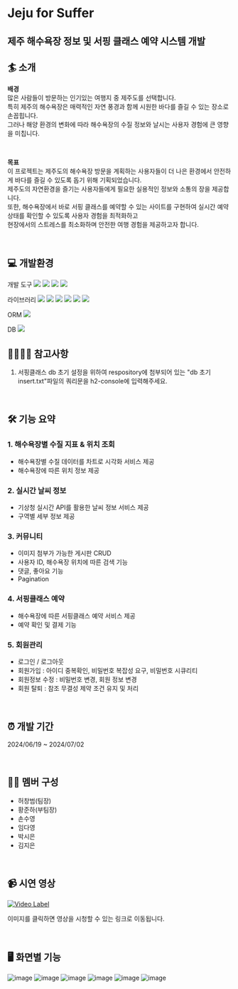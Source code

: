# Jeju for Suffer
## 제주 해수욕장 정보 및 서핑 클래스 예약 시스템 개발

## 🏄 소개
**배경**   
많은 사람들이 방문하는 인기있는 여행지 중 제주도를 선택합니다.   
특히 제주의 해수욕장은 매력적인 자연 풍경과 함께 시원한 바다를 즐길 수 있는 장소로 손꼽힙니다.    
그러나 해양 환경의 변화에 따라 해수욕장의 수질 정보와 날시는 사용자 경험에 큰 영향을 미칩니다.   


<br>

**목표**    
이 프로젝트는 제주도의 해수욕장 방문을 계획하는 사용자들이 더 나은 환경에서 안전하게 바다를 즐길 수 있도록 돕기 위해 기획되었습니다.   
제주도의 자연환경을 즐기는 사용자들에게 필요한 실용적인 정보와 소통의 장을 제공합니다.   
또한, 해수욕장에서 바로 서핑 클래스를 예약할 수 있는 사이트를 구현하여 실시간 예약 상태를 확인할 수 있도록 사용자 경험을 최적화하고    
현장에서의 스트레스를 최소화하며 안전한 여행 경험을 제공하고자 합니다.    

<br>

    
## 💻 개발환경
개발 도구 <img src="https://img.shields.io/badge/SpringBoot-088A08"> <img src="https://img.shields.io/badge/HTML-FF0000"> <img src="https://img.shields.io/badge/CSS-013ADF"> <img src="https://img.shields.io/badge/JavaScript-D7DF01">

라이브러리 <img src="https://img.shields.io/badge/Lombok-AC58FA"> <img src="https://img.shields.io/badge/thymeleaf-FF00FF"> <img src="https://img.shields.io/badge/security-01A9DB"> <img src="https://img.shields.io/badge/jackson-688A08"> <img src="https://img.shields.io/badge/validation-61210B"> <img src="https://img.shields.io/badge/dataformat-DF0101">

ORM  <img src="https://img.shields.io/badge/JPA-FA8258"> 

DB  <img src="https://img.shields.io/badge/H2-013ADF"> 
<br>

## 🙋‍♂️🙋‍♀️ 참고사항
1. 서핑클래스 db 초기 설정을 위하여 respository에 첨부되어 있는 "db 초기 insert.txt"파일의 쿼리문을 h2-console에 입력해주세요.
   
<br>

## 🛠 기능 요약
### 1. 해수욕장별 수질 지표 & 위치 조회
- 해수욕장별 수질 데이터를 차트로 시각화 서비스 제공
- 해수욕장에 따른 위치 정보 제공
### 2. 실시간 날씨 정보
- 기상청 실시간 API를 활용한 날씨 정보 서비스 제공
- 구역별 세부 정보 제공
### 3. 커뮤니티
- 이미지 첨부가 가능한 게시판 CRUD
- 사용자 ID, 해수욕장 위치에 따른 검색 기능
- 댓글, 좋아요 기능
- Pagination
### 4. 서핑클래스 예약
- 해수욕장에 따른 서핑클래스 예약 서비스 제공
- 예약 확인 및 결제 기능
### 5. 회원관리
- 로그인 / 로그아웃
- 회원가입 : 아이디 중복확인, 비밀번호 복잡성 요구, 비밀번호 시큐리티
- 회원정보 수정 : 비밀번호 변경, 회원 정보 변경
- 회원 탈퇴 : 참조 무결성 제약 조건 유지 및 처리

<br>


## ⏰ 개발 기간
2024/06/19 ~ 2024/07/02

<br>

## 👩‍💻 멤버 구성
- 허창범(팀장)
- 황준하(부팀장)
- 손수영
- 임다영  
- 박시은
- 김지은

<br>


## 📹 시연 영상
[![Video Label](http://img.youtube.com/vi/VZuTpQDN75k/0.jpg)](https://youtu.be/VZuTpQDN75k)

이미지를 클릭하면 영상을 시청할 수 있는 링크로 이동됩니다.

<br>

## 🖥 화면별 기능
![image](https://github.com/GSITM-Team3/spring-environment-monitoring/assets/144106932/a9c79da1-d590-41ca-bd2f-4d5ee1a8b192)
![image](https://github.com/GSITM-Team3/spring-environment-monitoring/assets/144106932/04efb51b-cf80-47fd-995c-5ca893f3ad2d)
![image](https://github.com/GSITM-Team3/spring-environment-monitoring/assets/144106932/454314ba-f7e7-41be-9067-00de14ba25dd)
![image](https://github.com/GSITM-Team3/spring-environment-monitoring/assets/144106932/04b0d606-3c74-40c2-bf2e-28a195c0dffb)
![image](https://github.com/GSITM-Team3/spring-environment-monitoring/assets/144106932/4c6c943c-7cf8-4328-9bda-e5b40bd12925)
![image](https://github.com/GSITM-Team3/spring-environment-monitoring/assets/144106932/4563829f-a5d4-46b5-a385-13b651018350)
